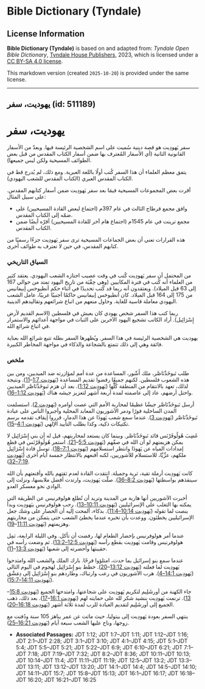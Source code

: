 # Bible Dictionary (Tyndale)

## License Information

**Bible Dictionary (Tyndale)** is based on and adapted from: _Tyndale Open Bible Dictionary_, [Tyndale House Publishers](https://tyndaleopenresources.com/), 2023, which is licensed under a [CC BY-SA 4.0 license](https://creativecommons.org/licenses/by-sa/4.0/legalcode.en).

This markdown version (created `2025-10-20`) is provided under the same license.



--------------------------------

## يهوديت، سفر (id: 511189)

يهوديت، سفر
===========

سفر يَهودِيت هو قصة دينية سُميت على اسم الشخصية الرئيسة فيها. ويعدّ من الأسفار القانونية الثانية (أي الأسفار المُعترف بها ضمن أسفار الكتاب المقدس من قبل بعض الطوائف المسيحية ولكن ليس جميعها).

يتفق معظم العلماء أن هذا السفر كُتب أولًا باللغة العبرية. ومع ذلك، لم يُدرج قط في الكتاب المقدس العبري (الكتاب المقدس للشعب اليهودي).

أقرت بعض المجموعات المسيحية فيمَا بعد سفر يَهودِيت ضمن أسفار كتابهم المقدس. على سبيل المثال:

* وافق مجمع قرطاج الثالث في عام 397م (اجتماع لبعض القادة المسيحيين) على ضمّه إلى الكتاب المقدس.
* مجمع ترينت في عام 1545م (اجتماع هام آخر للقادة المسيحيين) أقرّه أيضًا ضمن الكتاب المقدس.

هذه القرارات تعني أن بعض الجماعات المسيحية ترى سفر يَهودِيت جزءًا رسميًا من كتابهم المقدس، في حين لا تعترف به طوائف أخرى.

### السياق التاريخي

من المحتمل أن سفر يَهودِيت كُتب في وقت عصيب اجتازه الشعب اليهودي. يعتقد كثير من العلماء أنه كُتب في فترة المكابيين (وهي حِقْبَة من تاريخ اليهود تمتد من حوالي 167 إلى 63 قبل الميلاد). ويعتقدون أنه ربما قد كُتب تحديدًا في أثناء حكم أنطيوخس إبيفانيس من 175 إلى 164 قبل الميلاد. كان أنطيوخس إبيفانيس حاكمًا أجنبيًا غريبًا، عامل الشعب اليهودي معاملة قاسية للغاية. وحاول منعهم من اتباع شرائعهم وتقاليدهم الدينية.

ربما كتب هذا السفر شخص يهودي كان يعيش في فلسطين (الاسم القديم لأرض إِسْرَائِيل). أراد الكاتب تشجيع اليهود الآخرين على الثبات في مواجهة أعدائهم والاستمرار في اتباع شرائع الله.

يهوديت هي الشخصية الرئيسة في هذا السفر. ويُظهرها السفر بطلة تتبع شرائع الله بعناية فائقة وهي إلى ذلك تتمتع بالشجاعة والذكاء في مواجهة المخاطر الكبيرة.

### ملخص

طلب نَبوخَذْنَاصَّر، ملك أَشّور، المساعدة من عدة أمم لمؤازرته ضد الميديين، ومن بين هذه الشعوب فلسطين. لكنهم جميعًا رفضوا تقديم المساعدة ([يَهودِيت 1:7](https://ref.ly/Jdt1:7-Jdt1:11)–[11](https://ref.ly/Jdt1:7-Jdt1:11)). ونتيجة لذلك، تعهد بالانتقام من المنطقة كُلََّها ([يَهودِيت 1:12](https://ref.ly/Jdt1:12)). بعد أن هزم نَبوخَذْنَاصَّر الميديين واحتل أرضهم، عاد إلى عاصمته لمدة أربعة أشهر لتعزيز جيشه هناك ([يَهودِيت 1:12–16](https://ref.ly/Jdt1:12-Jdt1:16)).

أرسل نَبوخَذْنَاصَّر جيشًا عظيمًا لمحاربة الأمم التي عصت أوامره ([يَهودِيت 2](https://ref.ly/Jdt2:1-Jdt2:28)). استسلمت المدن الساحلية فورًا ودمر الآشوريون المعابد المحلية وأجبروا الناس على عبادة نَبوخَذْنَاصَّر ([يَهودِيت 3](https://ref.ly/Jdt3:1-Jdt3:10)). عندما سمع شعب يَهوذَا عن هذا الدمار، قرروا إيقاف تقدمه برسم تكتيكات ذكية، وكذا بطلب التأييد الإلهي ([يَهودِيت 4:1](https://ref.ly/Jdt4:1-Jdt4:15)–[15](https://ref.ly/Jdt4:1-Jdt4:15)).

غَضِبَ هُولُوفَرْنَس قائد نَبوخَذْنَاصَّر. وبينما كان يستعد لمحاربتهم، قيل له أن بني إِسْرَائِيل لا يمكن هزيمتهم لو أن الله في صفّهم ([يَهودِيت 5:5](https://ref.ly/Jdt5:5-Jdt5:21)–[21\)](https://ref.ly/Jdt5:5-Jdt5:21). استمر هُولُوفَرْنَس في قطع إمدادات المياه عن يَهوذَا وانتظر استسلامهم ([يَهودِيت 7:1–18](https://ref.ly/Jdt7:1-Jdt7:18)). توسل قادة إِسْرَائِيل ملكهم، عزِّيَّا، للاستسلام للآشوريين، لكنه أقنعهم بالانتظار خمسة أيام أخرى ([يَهودِيت 7:19–32](https://ref.ly/Jdt7:19-Jdt7:32)).

كانت يَهودِيت أرملة تقية، ثرية وجميلة. انتقدت القادة لعدم ثقتهم بالله وأقنعتهم بأن الله سينقذهم بواسطتها ([يَهودِيت 8:2–36](https://ref.ly/Jdt8:2-Jdt8:36)). صلّت يَهودِيت، وارتدت أفضل ملابسها، ونزلت إلى الوادي نحو معسكر العدو.

أخبرت الآشوريين أنها هاربة من المدينة وتريد أن تُطلع هولوفرنيس عن الطريقة التي يمكنه بها التغلب على الإسرائيليين ([يَهودِيت 10:11–13](https://ref.ly/Jdt10:11-Jdt10:13)). رحب هولوفرنيس بيَهودِيت وبدأ ينصت لما تقوله ([يَهودِيت 10:14–11:4](https://ref.ly/Jdt10:14-Jdt11:4)). بذكاء، ألمحت إليه أن الحصار على وشك جعل الإسرائيليين يخطئون. ووعدت بأن تخبره عندما يخطئ الشعب حتى يتمكن من محاربتهم وهزيمتهم ([يَهودِيت 11:11](https://ref.ly/Jdt11:11-Jdt11:19)–[19](https://ref.ly/Jdt11:11-Jdt11:19)).

عندما أمر هولوفرنيس بإحضار الطعام لها، رفضت أن تأكل. وفي الليلة الرابعة، ثمِل هولوفرنيس وقامت يَهودِيت بقطع رأسه ([يَهودِيت 12:5–13:2](https://ref.ly/Jdt12:5-Jdt13:2)). ثم وضعت رأسه في حقيبتها وأحضرته إلى شعبها ([يَهودِيت 13:3](https://ref.ly/Jdt13:3-Jdt13:11)–[11](https://ref.ly/Jdt13:3-Jdt13:11)).

عندما سمع بنو إسرائيل بما حدث، امتلؤوا فرحًا. بارك الملك والشعب الله وامتدحوا يَهودِيت لما فعلته ([يَهودِيت 13:12](https://ref.ly/Jdt13:12-Jdt13:20)–[20](https://ref.ly/Jdt13:12-Jdt13:20)). خطط بنو إِسْرَائِيل لهجوم في اليوم التالي ([يَهودِيت 14:1–4](https://ref.ly/Jdt14:1-Jdt14:4)). هرب الآشوريون في رعب وارتباك، وطاردهم بنو إِسْرَائِيل إلى دِمَشْق ([يَهودِيت 14:11–15:7](https://ref.ly/Jdt14:11-Jdt15:7)).

جاء الكهنة من أورشَلِيم لتكريم يَهودِيت على شجاعتها، وامتدحها الجميع ([يَهودِيت 15:8](https://ref.ly/Jdt15:8-Jdt15:13)–[13](https://ref.ly/Jdt15:8-Jdt15:13)). ترنمت يَهودِيت بنشيد شكر لله على حمايته لهم ([يَهودِيت 16:1](https://ref.ly/Jdt16:1-Jdt16:17)–[17](https://ref.ly/Jdt16:1-Jdt16:17)). بعد ذلك، ذهب الجميع إلى أورشَلِيم لتقديم العبادة للرب لمدة ثلاثة أشهر ([يَهودِيت 16:18–20](https://ref.ly/Jdt16:18-Jdt16:20)).

ينتهي السفر بعودة يَهودِيت إلى بيتوليا، حيث ماتت عن عمر يناهز 105 سنة ودُفنت مع زوجها، وناح عليها الشعب سبعة أيام ([يَهودِيت 16:21–25](https://ref.ly/Jdt16:21-Jdt16:25)).

* **Associated Passages:** JDT 1:12; JDT 1:7–JDT 1:11; JDT 1:12–JDT 1:16; JDT 2:1–JDT 2:28; JDT 3:1–JDT 3:10; JDT 4:1–JDT 4:15; JDT 5:1–JDT 5:4; JDT 5:5–JDT 5:21; JDT 5:22–JDT 6:9; JDT 6:10–JDT 6:21; JDT 7:1–JDT 7:18; JDT 7:19–JDT 7:32; JDT 8:2–JDT 8:36; JDT 10:11–JDT 10:13; JDT 10:14–JDT 11:4; JDT 11:11–JDT 11:19; JDT 12:5–JDT 13:2; JDT 13:3–JDT 13:11; JDT 13:12–JDT 13:20; JDT 14:1–JDT 14:4; JDT 14:5–JDT 14:10; JDT 14:11–JDT 15:7; JDT 15:8–JDT 15:13; JDT 16:1–JDT 16:17; JDT 16:18–JDT 16:20; JDT 16:21–JDT 16:25

